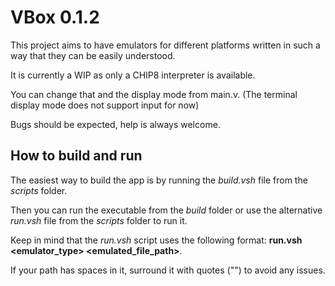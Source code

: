 # VBox 0.1.2

This project aims to have emulators for different platforms written in such a way that they can be easily understood.

It is currently a WIP as only a CHIP8 interpreter is available.

You can change that and the display mode from main.v. (The terminal display mode does not support input for now)

Bugs should be expected, help is always welcome.

## How to build and run

The easiest way to build the app is by running the *build.vsh* file from the *scripts* folder.

Then you can run the executable from the *build* folder or use the alternative *run.vsh* file from the *scripts* folder to run it.

Keep in mind that the *run.vsh* script uses the following format: **run.vsh <emulator_type> <emulated_file_path>**.

If your path has spaces in it, surround it with quotes ("") to avoid any issues.